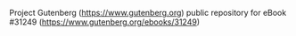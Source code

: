 Project Gutenberg (https://www.gutenberg.org) public repository for eBook #31249 (https://www.gutenberg.org/ebooks/31249)
